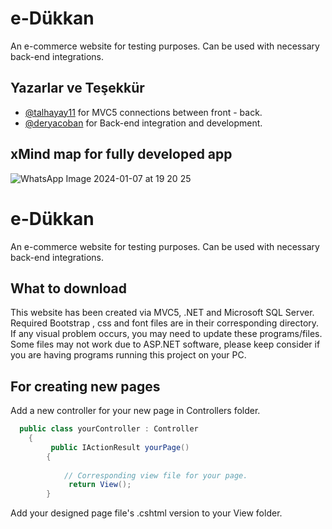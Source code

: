 
# e-Dükkan

An e-commerce website for testing purposes. Can be used with necessary back-end integrations. 




## Yazarlar ve Teşekkür

- [@talhayay11](https://github.com/talhayay11) for MVC5 connections between front - back.
- [@deryacoban](https://github.com/deryacoban) for Back-end integration and development.
  
## xMind map for fully developed app


![WhatsApp Image 2024-01-07 at 19 20 25](https://github.com/hyphesus/commercialSite/assets/72172084/f94de531-69d3-44e6-940e-2565251af7d9)

  
# e-Dükkan

An e-commerce website for testing purposes. Can be used with necessary back-end integrations. 




## What to download

This website has been created via MVC5, .NET and Microsoft SQL Server. Required Bootstrap , css and font files are in their corresponding directory. If any visual problem occurs, you may need to update these programs/files. Some files may not work due to ASP.NET software, please keep consider if you are having programs running this project on your PC.



  
## For creating new pages

Add a new controller for your new page in Controllers folder.
```c#
  public class yourController : Controller
    {
         public IActionResult yourPage()
        {
            
            // Corresponding view file for your page.
             return View();
        }

```
Add your designed page file's .cshtml version to your View folder. 
